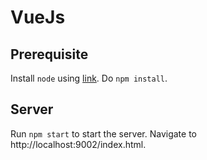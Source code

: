 # VueJs
## Prerequisite
Install ```node``` using [link](https://nodejs.org/en/download/). Do ```npm install```.
## Server
Run ```npm start``` to start the server. Navigate to http://localhost:9002/index.html.
